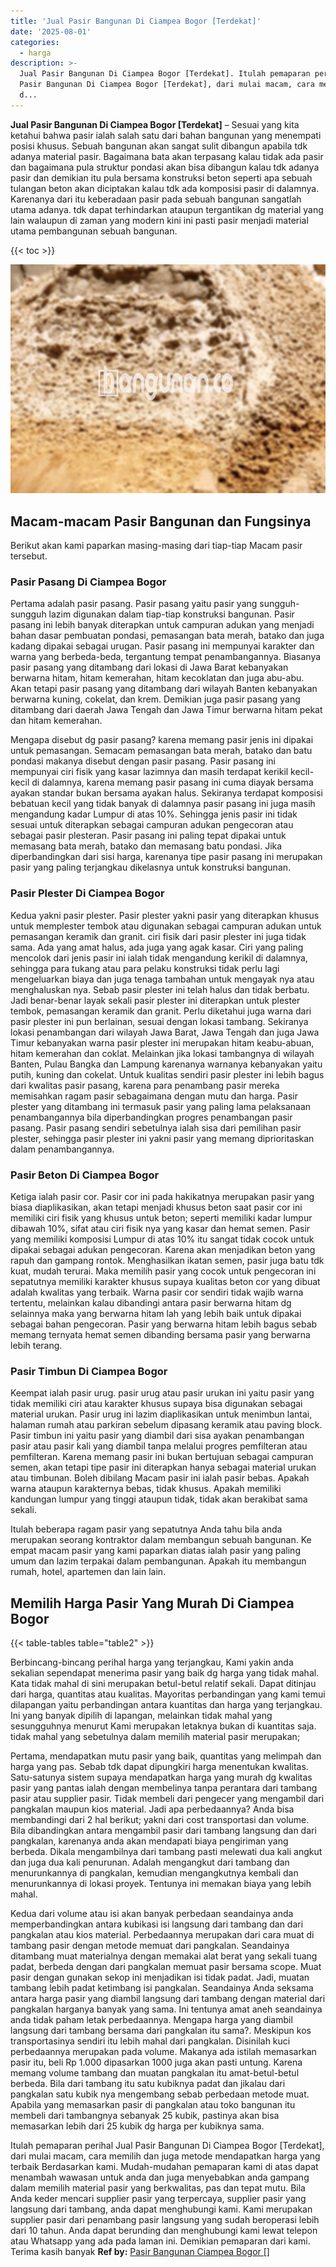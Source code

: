 ```yaml
---
title: 'Jual Pasir Bangunan Di Ciampea Bogor [Terdekat]'
date: '2025-08-01'
categories:
  - harga
description: >-
  Jual Pasir Bangunan Di Ciampea Bogor [Terdekat]. Itulah pemaparan perihal Jual
  Pasir Bangunan Di Ciampea Bogor [Terdekat], dari mulai macam, cara memilih
  d...
---
```


**Jual Pasir Bangunan Di Ciampea Bogor \[Terdekat\]** – Sesuai yang kita ketahui bahwa pasir ialah salah satu dari bahan bangunan yang menempati posisi khusus. Sebuah bangunan akan sangat sulit dibangun apabila tdk adanya material pasir. Bagaimana bata akan terpasang kalau tidak ada pasir dan bagaimana pula struktur pondasi akan bisa dibangun kalau tdk adanya pasir dan demikian itu pula bersama konstruksi beton seperti apa sebuah tulangan beton akan diciptakan kalau tdk ada komposisi pasir di dalamnya. Karenanya dari itu keberadaan pasir pada sebuah bangunan sangatlah utama adanya. tdk dapat terhindarkan ataupun tergantikan dg material yang lain walaupun di zaman yang modern kini ini pasti pasir menjadi material utama pembangunan sebuah bangunan.

{{< toc >}}

![Jual Pasir Bangunan Di Ciampea Bogor [Terdekat]](/images/jual-pasir-bangunan-41.png)

## Macam-macam Pasir Bangunan dan Fungsinya

Berikut akan kami paparkan masing-masing dari tiap-tiap Macam pasir tersebut.

### Pasir Pasang Di Ciampea Bogor

Pertama adalah pasir pasang. Pasir pasang yaitu pasir yang sungguh-sungguh lazim digunakan dalam tiap-tiap konstruksi bangunan. Pasir pasang ini lebih banyak diterapkan untuk campuran adukan yang menjadi bahan dasar pembuatan pondasi, pemasangan bata merah, batako dan juga kadang dipakai sebagai urugan. Pasir pasang ini mempunyai karakter dan warna yang berbeda-beda, tergantung tempat penambangannya. Biasanya pasir pasang yang ditambang dari lokasi di Jawa Barat kebanyakan berwarna hitam, hitam kemerahan, hitam kecoklatan dan juga abu-abu. Akan tetapi pasir pasang yang ditambang dari wilayah Banten kebanyakan berwarna kuning, cokelat, dan krem. Demikian juga pasir pasang yang ditambang dari daerah Jawa Tengah dan Jawa Timur berwarna hitam pekat dan hitam kemerahan.

Mengapa disebut dg pasir pasang? karena memang pasir jenis ini dipakai untuk pemasangan. Semacam pemasangan bata merah, batako dan batu pondasi makanya disebut dengan pasir pasang. Pasir pasang ini mempunyai ciri fisik yang kasar lazimnya dan masih terdapat kerikil kecil-kecil di dalamnya, karena memang pasir pasang ini cuma diayak bersama ayakan standar bukan bersama ayakan halus. Sekiranya terdapat komposisi bebatuan kecil yang tidak banyak di dalamnya pasir pasang ini juga masih mengandung kadar Lumpur di atas 10%. Sehingga jenis pasir ini tidak sesuai untuk diterapkan sebagai campuran adukan pengecoran atau sebagai pasir plesteran. Pasir pasang ini paling tepat dipakai untuk memasang bata merah, batako dan memasang batu pondasi. Jika diperbandingkan dari sisi harga, karenanya tipe pasir pasang ini merupakan pasir yang paling terjangkau dikelasnya untuk konstruksi bangunan.

### Pasir Plester Di Ciampea Bogor

Kedua yakni pasir plester. Pasir plester yakni pasir yang diterapkan khusus untuk memplester tembok atau digunakan sebagai campuran adukan untuk pemasangan keramik dan granit. ciri fisik dari pasir plester ini juga tidak sama. Ada yang amat halus, ada juga yang agak kasar. Ciri yang paling mencolok dari jenis pasir ini ialah tidak mengandung kerikil di dalamnya, sehingga para tukang atau para pelaku konstruksi tidak perlu lagi mengeluarkan biaya dan juga tenaga tambahan untuk mengayak nya atau menghaluskan nya. Sebab pasir plester ini telah halus dan tidak berbatu. Jadi benar-benar layak sekali pasir plester ini diterapkan untuk plester tembok, pemasangan keramik dan granit. Perlu diketahui juga warna dari pasir plester ini pun berlainan, sesuai dengan lokasi tambang. Sekiranya lokasi penambangan dari wilayah Jawa Barat, Jawa Tengah dan juga Jawa Timur kebanyakan warna pasir plester ini merupakan hitam keabu-abuan, hitam kemerahan dan coklat. Melainkan jika lokasi tambangnya di wilayah Banten, Pulau Bangka dan Lampung karenanya warnanya kebanyakan yaitu putih, kuning dan cokelat. Untuk kualitas sendiri pasir plester ini lebih bagus dari kwalitas pasir pasang, karena para penambang pasir mereka memisahkan ragam pasir sebagaimana dengan mutu dan harga. Pasir plester yang ditambang ini termasuk pasir yang paling lama pelaksanaan penambangannya bila diperbandingkan progres penambangan pasir pasang. Pasir pasang sendiri sebetulnya ialah sisa dari pemilihan pasir plester, sehingga pasir plester ini yakni pasir yang memang diprioritaskan dalam penambangannya.

### Pasir Beton Di Ciampea Bogor

Ketiga ialah pasir cor. Pasir cor ini pada hakikatnya merupakan pasir yang biasa diaplikasikan, akan tetapi menjadi khusus beton saat pasir cor ini memiliki ciri fisik yang khusus untuk beton; seperti memiliki kadar lumpur dibawah 10%, sifat atau ciri fisik nya yang kasar dan hemat semen. Pasir yang memiliki komposisi Lumpur di atas 10% itu sangat tidak cocok untuk dipakai sebagai adukan pengecoran. Karena akan menjadikan beton yang rapuh dan gampang rontok. Menghasilkan ikatan semen, pasir juga batu tdk kuat, mudah terurai. Maka memilih pasir yang cocok untuk pengecoran ini sepatutnya memiliki karakter khusus supaya kualitas beton cor yang dibuat adalah kwalitas yang terbaik. Warna pasir cor sendiri tidak wajib warna tertentu, melainkan kalau dibandingi antara pasir berwarna hitam dg selainnya maka yang berwarna hitam lah yang lebih baik untuk dipakai sebagai bahan pengecoran. Pasir yang berwarna hitam lebih bagus sebab memang ternyata hemat semen dibanding bersama pasir yang berwarna lebih terang.

### Pasir Timbun Di Ciampea Bogor

Keempat ialah pasir urug. pasir urug atau pasir urukan ini yaitu pasir yang tidak memiliki ciri atau karakter khusus supaya bisa digunakan sebagai material urukan. Pasir urug ini lazim diaplikasikan untuk menimbun lantai, halaman rumah atau parkiran sebelum dipasang keramik atau paving block. Pasir timbun ini yaitu pasir yang diambil dari sisa ayakan penambangan pasir atau pasir kali yang diambil tanpa melalui progres pemfilteran atau pemfilteran. Karena memang pasir ini bukan bertujuan sebagai campuran semen, akan tetapi tipe pasir ini diterapkan hanya sebagai material urukan atau timbunan. Boleh dibilang Macam pasir ini ialah pasir bebas. Apakah warna ataupun karakternya bebas, tidak khusus. Apakah memiliki kandungan lumpur yang tinggi ataupun tidak, tidak akan berakibat sama sekali.

Itulah beberapa ragam pasir yang sepatutnya Anda tahu bila anda merupakan seorang kontraktor dalam membangun sebuah bangunan. Ke empat macam pasir yang kami paparkan diatas ialah pasir yang paling umum dan lazim terpakai dalam pembangunan. Apakah itu membangun rumah, hotel, apartemen dan lain lain.

## Memilih Harga Pasir Yang Murah Di Ciampea Bogor

{{< table-tables table="table2" >}}

Berbincang-bincang perihal harga yang terjangkau, Kami yakin anda sekalian sependapat menerima pasir yang baik dg harga yang tidak mahal. Kata tidak mahal di sini merupakan betul-betul relatif sekali. Dapat ditinjau dari harga, quantitas atau kualitas. Mayoritas perbandingan yang kami temui dilapangan yaitu perbandingan antara kuantitas dan harga yang terjangkau. Ini yang banyak dipilih di lapangan, melainkan tidak mahal yang sesungguhnya menurut Kami merupakan letaknya bukan di kuantitas saja. tidak mahal yang sebetulnya dalam memilih material pasir merupakan;

Pertama, mendapatkan mutu pasir yang baik, quantitas yang melimpah dan harga yang pas. Sebab tdk dapat dipungkiri harga menentukan kwalitas. Satu-satunya sistem supaya mendapatkan harga yang murah dg kwalitas pasir yang pantas ialah dengan membelinya tanpa perantara dari tambang pasir atau supplier pasir. Tidak membeli dari pengecer yang mengambil dari pangkalan maupun kios material. Jadi apa perbedaannya? Anda bisa membandingi dari 2 hal berikut; yakni dari cost transportasi dan volume. Bila dibandingkan antara mengambil pasir dari tambang langsung dan dari pangkalan, karenanya anda akan mendapati biaya pengiriman yang berbeda. Dikala mengambilnya dari tambang pasti melewati dua kali angkut dan juga dua kali penurunan. Adalah mengangkut dari tambang dan menurunkannya di pangkalan, kemudian mengangkutnya kembali dan menurunkannya di lokasi proyek. Tentunya ini memakan biaya yang lebih mahal.

Kedua dari volume atau isi akan banyak perbedaan seandainya anda memperbandingkan antara kubikasi isi langsung dari tambang dan dari pangkalan atau kios material. Perbedaannya merupakan dari cara muat di tambang pasir dengan metode memuat dari pangkalan. Seandainya ditambang muat materialnya dengan memakai alat berat yang sekali tuang padat, berbeda dengan dari pangkalan memuat pasir bersama scope. Muat pasir dengan gunakan sekop ini menjadikan isi tidak padat. Jadi, muatan tambang lebih padat ketimbang isi pangkalan. Seandainya Anda seksama antara harga pasir yang diambil langsung dari tambang dengan material dari pangkalan harganya banyak yang sama. Ini tentunya amat aneh seandainya anda tidak paham letak perbedaannya. Mengapa harga yang diambil langsung dari tambang bersama dari pangkalan itu sama?. Meskipun kos transportasinya sendiri itu lebih mahal dari pangkalan. Disinilah kuci perbedaannya merupakan pada volume. Makanya ada istilah memasarkan pasir itu, beli Rp 1.000 dipasarkan 1000 juga akan pasti untung. Karena memang volume tambang dan muatan pangkalan itu amat-betul-betul berbeda. Bila dari tambang itu satu kubiknya padat dan jikalau dari pangkalan satu kubik nya mengembang sebab perbedaan metode muat. Apabila yang memasarkan pasir di pangkalan atau toko bangunan itu membeli dari tambangnya sebanyak 25 kubik, pastinya akan bisa memasarkan lebih dari 25 kubik dg harga per kubiknya sama.

Itulah pemaparan perihal Jual Pasir Bangunan Di Ciampea Bogor \[Terdekat\], dari mulai macam, cara memilih dan juga metode mendapatkan harga yang terbaik Berdasarkan kami. Mudah-mudahan pemaparan kami di atas dapat menambah wawasan untuk anda dan juga menyebabkan anda gampang dalam memilih material pasir yang berkwalitas, pas dan tepat mutu. Bila Anda keder mencari supplier pasir yang terpercaya, supplier pasir yang langsung dari tambang, anda dapat menghubungi kami. Kami merupakan supplier pasir dari penambang pasir langsung yang sudah beroperasi lebih dari 10 tahun. Anda dapat berunding dan menghubungi kami lewat telepon atau Whatsapp yang ada pada laman ini. Demikian pemaparan dari kami. Terima kasih banyak
**Ref by:** [Pasir Bangunan Ciampea Bogor []](https://id.wikipedia.org/wiki/Pasir)
